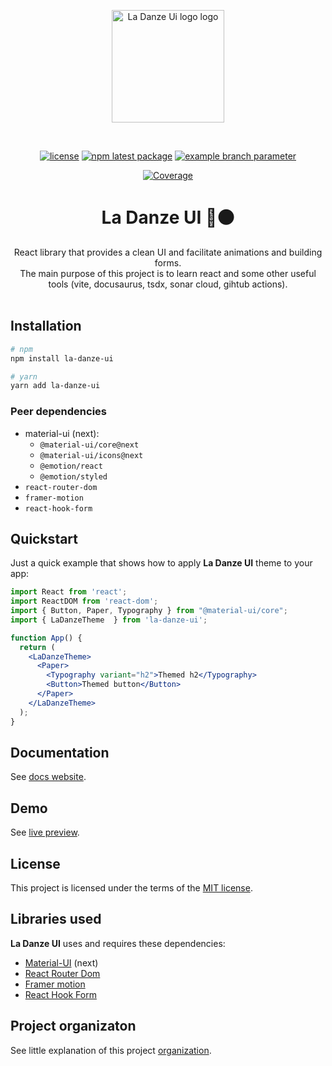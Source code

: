 <p align="center">
  <a href="https://pchmn.github.io/la-danze-ui/" target="_blank" rel="noopener noreferrer">
    <img width="180" src="https://pchmn.github.io/la-danze-ui/img/logo.svg" alt="La Danze Ui logo logo">
  </a>
</p>
<br/>

<div align="center">

[![license](https://img.shields.io/badge/license-MIT-blue.svg)](https://github.com/pchmn/la-danze-ui/blob/main/LICENSE)
[![npm latest package](https://img.shields.io/npm/v/la-danze-ui/latest.svg)](https://www.npmjs.com/package/la-danze-ui)
[![example branch parameter](https://github.com/pchmn/la-danze-ui/workflows/Build%20and%20Test/badge.svg?branch=main)](https://github.com/pchmn/la-danze-ui/actions)

[![Coverage](https://sonarcloud.io/api/project_badges/measure?project=la-danze-ui&metric=coverage)](https://sonarcloud.io/dashboard?id=la-danze-ui)

</div>


<h1 align="center">La Danze UI 🔴⚫</h1>

<div align="center">
React library that provides a clean UI and facilitate animations and building forms. <br />
The main purpose of this project is to learn react and some other useful tools (vite, docusaurus, tsdx, sonar cloud, gihtub actions).
</div>
<br />

## Installation

```bash
# npm
npm install la-danze-ui

# yarn
yarn add la-danze-ui
```

### Peer dependencies

* material-ui (next):
  * `@material-ui/core@next`
  * `@material-ui/icons@next`
  * `@emotion/react`
  * `@emotion/styled`
* `react-router-dom`
* `framer-motion`
* `react-hook-form`
  

## Quickstart

Just a quick example that shows how to apply **La Danze UI** theme to your app:

```jsx
import React from 'react';
import ReactDOM from 'react-dom';
import { Button, Paper, Typography } from "@material-ui/core";
import { LaDanzeTheme  } from 'la-danze-ui';

function App() {  
  return (
    <LaDanzeTheme>
      <Paper>
        <Typography variant="h2">Themed h2</Typography>
        <Button>Themed button</Button>
      </Paper>
    </LaDanzeTheme>
  );
}
```

## Documentation

See [docs website](https://pchmn.github.io/la-danze-ui/).

## Demo
See [live preview](https://pchmn.github.io/la-danze-ui/demo).

## License

This project is licensed under the terms of the
[MIT license](/LICENSE).

## Libraries used

**La Danze UI** uses and requires these dependencies:

* [Material-UI](https://next.material-ui.com/) (next)
* [React Router Dom](https://reactrouter.com/web/guides/quick-start)
* [Framer motion](https://www.framer.com/motion/)
* [React Hook Form](https://react-hook-form.com/)

## Project organizaton

See little explanation of this project [organization](PROJECT_ORGANIZATION.md).
